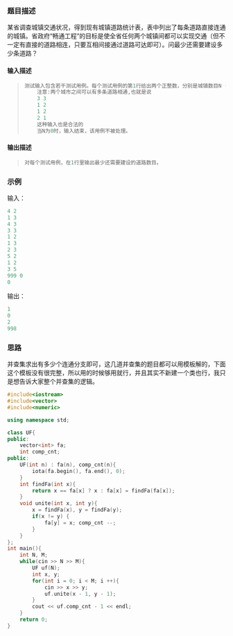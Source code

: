 ### 题目描述

 某省调查城镇交通状况，得到现有城镇道路统计表，表中列出了每条道路直接连通的城镇。省政府“畅通工程”的目标是使全省任何两个城镇间都可以实现交通（但不一定有直接的道路相连，只要互相间接通过道路可达即可）。问最少还需要建设多少条道路？

#### 输入描述　　

> ```c++
> 测试输入包含若干测试用例。每个测试用例的第1行给出两个正整数，分别是城镇数目N ( < 1000 )和道路数目M；随后的M行对应M条道路，每行给出一对正整数，分别是该条道路直接连通的两个城镇的编号。为简单起见，城镇从1到N编号。 
>     注意:两个城市之间可以有多条道路相通,也就是说
>     3 3
>     1 2
>     1 2
>     2 1
>     这种输入也是合法的
>     当N为0时，输入结束，该用例不被处理。
> ```

#### 输出描述

> ```c++
> 对每个测试用例，在1行里输出最少还需要建设的道路数目。
> ```

### 示例

输入：

```c++
4 2
1 3
4 3
3 3
1 2
1 3
2 3
5 2
1 2
3 5
999 0
0
```

输出：

```c++
1
0
2
998
```

### 思路

并查集求出有多少个连通分支即可，这几道并查集的题目都可以用模板解的，下面这个模板没有很完整，所以用的时候够用就行，并且其实不新建一个类也行，我只是想告诉大家整个并查集的逻辑。

```c++
#include<iostream>
#include<vector>
#include<numeric>

using namespace std;

class UF{
public:
    vector<int> fa;
    int comp_cnt;
public:
    UF(int n) : fa(n), comp_cnt(n){
        iota(fa.begin(), fa.end(), 0);
    }
    int findFa(int x){
        return x == fa[x] ? x : fa[x] = findFa(fa[x]);
    }
    void unite(int x, int y){
        x = findFa(x), y = findFa(y);
        if(x != y) {
            fa[y] = x; comp_cnt --;
        }
    }
};
int main(){
    int N, M;
    while(cin >> N >> M){
        UF uf(N);
        int x, y;
        for(int i = 0; i < M; i ++){
            cin >> x >> y;
            uf.unite(x - 1, y - 1);
        }
        cout << uf.comp_cnt - 1 << endl;
    }
    return 0;
}
```

